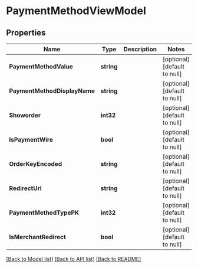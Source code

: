 # PaymentMethodViewModel

## Properties
Name | Type | Description | Notes
------------ | ------------- | ------------- | -------------
**PaymentMethodValue** | **string** |  | [optional] [default to null]
**PaymentMethodDisplayName** | **string** |  | [optional] [default to null]
**Showorder** | **int32** |  | [optional] [default to null]
**IsPaymentWire** | **bool** |  | [optional] [default to null]
**OrderKeyEncoded** | **string** |  | [optional] [default to null]
**RedirectUrl** | **string** |  | [optional] [default to null]
**PaymentMethodTypePK** | **int32** |  | [optional] [default to null]
**IsMerchantRedirect** | **bool** |  | [optional] [default to null]

[[Back to Model list]](../README.md#documentation-for-models) [[Back to API list]](../README.md#documentation-for-api-endpoints) [[Back to README]](../README.md)


